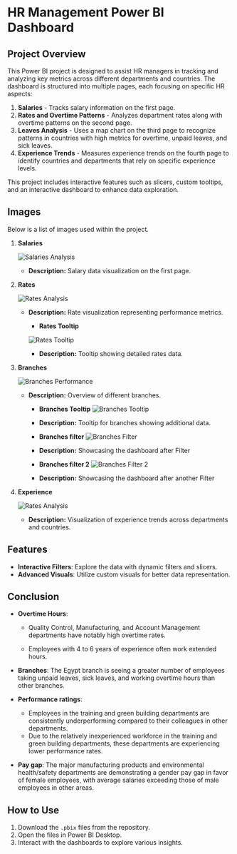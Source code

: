 # HR Management Power BI Dashboard

## Project Overview

This Power BI project is designed to assist HR managers in tracking and analyzing key metrics across different departments and countries. The dashboard is structured into multiple pages, each focusing on specific HR aspects:

1. **Salaries** - Tracks salary information on the first page.
2. **Rates and Overtime Patterns** - Analyzes department rates along with overtime patterns on the second page.
3. **Leaves Analysis** - Uses a map chart on the third page to recognize patterns in countries with high metrics for overtime, unpaid leaves, and sick leaves.
4. **Experience Trends** - Measures experience trends on the fourth page to identify countries and departments that rely on specific experience levels.

This project includes interactive features such as slicers, custom tooltips, and an interactive dashboard to enhance data exploration.

## Images

Below is a list of images used within the project.

1. **Salaries**

   ![Salaries Analysis](./Images/salaries.png)
   - **Description:** Salary data visualization on the first page.

2. **Rates**

   ![Rates Analysis](./Images/rates.png)

   - **Description:** Rate visualization representing performance metrics.

        - **Rates Tooltip**

        ![Rates Tooltip](./Images/Rates%20Tooltip.png)
        - **Description:** Tooltip showing detailed rates data.

4. **Branches**

    ![Branches Performance](./Images/Branches.png)
   - **Description:** Overview of different branches.


        - **Branches Tooltip**
            ![Branches Tooltip](./Images/Branches%20Tooltip.png)
        - **Description:** Tooltip for branches showing additional data.

        - **Branches filter**
            ![Branches Filter](./Images/Branch%20filter.png)
        - **Description:** Showcasing the dashboard after Filter

        - **Branches filter 2**
            ![Branches Filter 2](./Images/Branch%20filter%202.png)
        - **Description:** Showcasing the dashboard after    another Filter


5. **Experience**
   
   ![Rates Analysis](./Images/Experience.png)
   - **Description:** Visualization of experience trends across departments and countries.



## Features
- **Interactive Filters**: Explore the data with dynamic filters and slicers.
- **Advanced Visuals**: Utilize custom visuals for better data representation.

## Conclusion

- **Overtime Hours**: 
    - Quality Control, Manufacturing, and Account Management departments have notably high overtime rates.

    - Employees with 4 to 6 years of experience often work extended hours. 
- **Branches**: The Egypt branch is seeing a greater number of employees taking unpaid leaves, sick leaves, and working overtime hours than other branches.
- **Performance ratings**: 
    - Employees in the training and green building departments are consistently underperforming compared to their colleagues in other departments.
    - Due to the relatively inexperienced workforce in the training and green building departments, these departments are experiencing lower performance rates.

- **Pay gap**: The major manufacturing products and environmental health/safety departments are demonstrating a gender pay gap in favor of female employees, with average salaries exceeding those of male employees in other areas.


## How to Use
1. Download the `.pbix` files from the repository.
2. Open the files in Power BI Desktop.
3. Interact with the dashboards to explore various insights.
